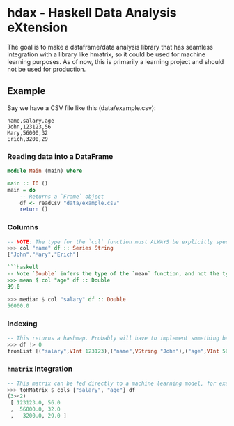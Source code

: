 # hdax - Haskell Data Analysis eXtension

The goal is to make a dataframe/data analysis library that has seamless integration with a library like hmatrix, so it could be used for machine learning purposes. As of now, this is primarily a learning project and should not be used for production.

## Example
Say we have a CSV file like this (data/example.csv):

```csv
name,salary,age
John,123123,56
Mary,56000,32
Erich,3200,29
```

### Reading data into a DataFrame
```haskell
module Main (main) where

main :: IO ()
main = do
    -- Returns a `Frame` object
    df <- readCsv "data/example.csv"
    return ()
```

### Columns
```haskell 
-- NOTE: The type for the `col` function must ALWAYS be explicitly specified.
>>> col "name" df :: Series String
["John","Mary","Erich"]

```haskell
-- Note `Double` infers the type of the `mean` function, and not the type of `col "age" df`.
>>> mean $ col "age" df :: Double
39.0
```

```haskell
>>> median $ col "salary" df :: Double
56000.0
```

### Indexing
```haskell
-- This returns a hashmap. Probably will have to implement something better soon.
>>> df !> 0
fromList [("salary",VInt 123123),("name",VString "John"),("age",VInt 56)]
```

### `hmatrix` Integration
```haskell
-- This matrix can be fed directly to a machine learning model, for example.
>>> toHMatrix $ cols ["salary", "age"] df
(3><2)
 [ 123123.0, 56.0
 ,  56000.0, 32.0
 ,   3200.0, 29.0 ]
```
